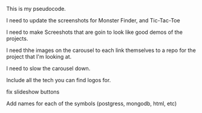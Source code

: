 This is my pseudocode.

I need to update the screenshots for Monster Finder, and Tic-Tac-Toe

I need to make Screeshots that are goin to look like good demos of the projects.

I need thhe images on the carousel to each link themselves to a repo for the project that I'm looking at.

I need to slow the carousel down.

Include all the tech you can find logos for.

fix slideshow buttons

Add names for each of the symbols (postgress, mongodb, html, etc)